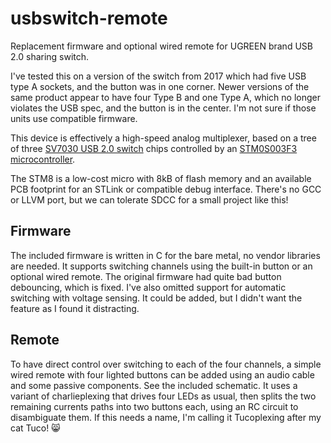 # usbswitch-remote

Replacement firmware and optional wired remote for UGREEN brand USB 2.0 sharing switch.

I've tested this on a version of the switch from 2017 which had five USB type A sockets,
and the button was in one corner. Newer versions of the same product appear to have
four Type B and one Type A, which no longer violates the USB spec, and the button is
in the center. I'm not sure if those units use compatible firmware.

This device is effectively a high-speed analog multiplexer, based on a tree of
three [SV7030 USB 2.0 switch](http://product.savitech-ic.com/DataSheet/SV7030DS-REV095a.pdf)
chips controlled by an [STM0S003F3 microcontroller](https://www.st.com/resource/en/datasheet/stm8s003k3.pdf).

The STM8 is a low-cost micro with 8kB of flash memory and an available PCB footprint
for an STLink or compatible debug interface. There's no GCC or LLVM port, but we can
tolerate SDCC for a small project like this!

## Firmware

The included firmware is written in C for the bare metal, no vendor libraries are needed.
It supports switching channels using the built-in button or an optional wired remote.
The original firmware had quite bad button debouncing, which is fixed. I've also omitted
support for automatic switching with voltage sensing. It could be added, but I didn't want
the feature as I found it distracting.

## Remote

To have direct control over switching to each of the four channels, a simple wired
remote with four lighted buttons can be added using an audio cable and some passive
components. See the included schematic. It uses a variant of charlieplexing that drives
four LEDs as usual, then splits the two remaining currents paths into two buttons each,
using an RC circuit to disambiguate them. If this needs a name, I'm calling it Tucoplexing
after my cat Tuco! 😸

